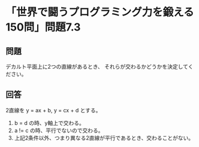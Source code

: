 # 「世界で闘うプログラミング力を鍛える150問」問題7.3

## 問題

デカルト平面上に2つの直線があるとき、
それらが交わるかどうかを決定してください。

## 回答

2直線を y = ax + b, y = cx + d とする。

1. b = d の時、y軸上で交わる。
1. a != c の時、平行でないので交わる。
1. 上記2条件以外、つまり異なる2直線が平行であるとき、交わることがない。
